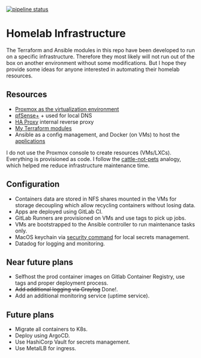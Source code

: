 [![pipeline status](https://gitlab.com/homelabgroup/cicd/badges/main/pipeline.svg?ignore_skipped=true)](https://gitlab.com/homelabgroup/cicd/-/commits/main)

# Homelab Infrastructure

The Terraform and Ansible modules in this repo have been developed to run on a specific infrastructure. Therefore they most likely will not run out of the box on another environment without some modifications. But I hope they provide some ideas for anyone interested in automating their homelab resources.

## Resources

- [Proxmox as the virtualization environment](https://www.proxmox.com/en/) 
- [pfSense+](https://www.pfsense.org/) + used for local DNS
- [HA Proxy](https://www.haproxy.org) internal reverse proxy
- [My Terraform modules](https://github.com/shakir85/Terraform-Modules)
- Ansible as a config management, and Docker (on VMs) to host the [applications](https://gitlab.com/homelabgroup/apps)

I do not use the Proxmox console to create resources (VMs/LXCs). Everything is provisioned as code. I follow the [cattle-not-pets](https://cloudscaling.com/blog/cloud-computing/the-history-of-pets-vs-cattle/) analogy, which helped me reduce infrastructure maintenance time.


## Configuration

- Containers data are stored in NFS shares mounted in the VMs for storage decoupling which allow recycling containers without losing data.
- Apps are deployed using GitLab CI.
- GitLab Runners are provisioned on VMs and use tags to pick up jobs.
- VMs are bootstrapped to the Ansible controller to run maintenance tasks only.
- MacOS keychain via [security command](https://ss64.com/mac/security.html) for local secrets management.
- Datadog for logging and monitoring.

## Near future plans

- Selfhost the prod container images on Gitlab Container Registry, use tags and proper deployment process.
- ~~Add additional logging via Graylog~~ Done!.
- Add an additional monitoring service (uptime service).

## Future plans

- Migrate all containers to K8s.
- Deploy using ArgoCD.
- Use HashiCorp Vault for secrets management.
- Use MetalLB for ingress.
